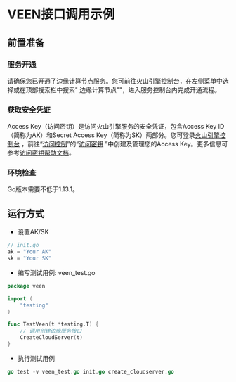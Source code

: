 # VEEN接口调用示例

## 前置准备

### 服务开通

请确保您已开通了边缘计算节点服务。您可前往[火山引擎控制台](https://console.volcengine.com/ )，在左侧菜单中选择或在顶部搜索栏中搜索"
边缘计算节点""，进入服务控制台内完成开通流程。

### 获取安全凭证

Access Key（访问密钥）是访问火山引擎服务的安全凭证，包含Access Key ID（简称为AK）和Secret Access
Key（简称为SK）两部分。您可登录[火山引擎控制台](https://console.volcengine.com/ )
，前往“[访问控制](https://console.volcengine.com/iam )”的“[访问密钥](https://console.volcengine.com/iam/keymanage/ )
”中创建及管理您的Access Key。更多信息可参考[访问密钥帮助文档](https://www.volcengine.com/docs/6291/65568 )。

### 环境检查

Go版本需要不低于1.13.1。

## 运行方式

- 设置AK/SK

```go
// init.go
ak = "Your AK"
sk = "Your SK"
```

- 编写测试用例: veen_test.go

```go
package veen

import (
	"testing"
)

func TestVeen(t *testing.T) {
	// 调用创建边缘服务接口
	CreateCloudServer(t)
}
```

- 执行测试用例

```go
go test -v veen_test.go init.go create_cloudserver.go
```


